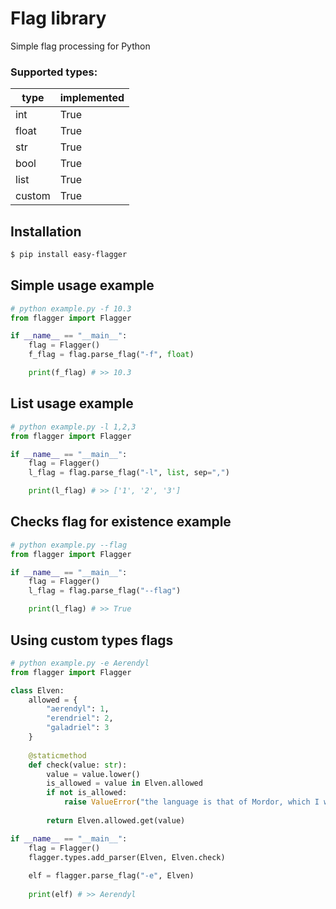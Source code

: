 # Flag library
Simple flag processing for Python

### Supported types:

| type   | implemented |
|--------|-------------|
| int    | True        |
| float  | True        |
| str    | True        |
| bool   | True        |
| list   | True        |
| custom | True        |

## Installation

```bash
$ pip install easy-flagger
```

## Simple usage example
```python
# python example.py -f 10.3
from flagger import Flagger

if __name__ == "__main__":
    flag = Flagger()
    f_flag = flag.parse_flag("-f", float)

    print(f_flag) # >> 10.3
```

## List usage example
```python
# python example.py -l 1,2,3
from flagger import Flagger

if __name__ == "__main__":
    flag = Flagger()
    l_flag = flag.parse_flag("-l", list, sep=",")

    print(l_flag) # >> ['1', '2', '3']
```

## Checks flag for existence example
```python
# python example.py --flag
from flagger import Flagger

if __name__ == "__main__":
    flag = Flagger()
    l_flag = flag.parse_flag("--flag")

    print(l_flag) # >> True
```

## Using custom types flags
```python
# python example.py -e Aerendyl
from flagger import Flagger

class Elven:
    allowed = {
        "aerendyl": 1,
        "erendriel": 2,
        "galadriel": 3
    }
    
    @staticmethod
    def check(value: str):
        value = value.lower()
        is_allowed = value in Elven.allowed
        if not is_allowed:
            raise ValueError("the language is that of Mordor, which I will not utter here")
        
        return Elven.allowed.get(value) 

if __name__ == "__main__":
    flag = Flagger()
    flagger.types.add_parser(Elven, Elven.check)
    
    elf = flagger.parse_flag("-e", Elven)
    
    print(elf) # >> Aerendyl
```
